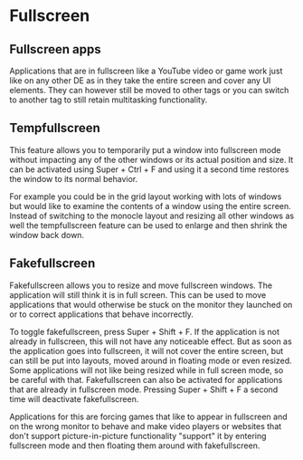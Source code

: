 # Fullscreen

## Fullscreen apps

Applications that are in fullscreen like a YouTube video or game work just like
on any other DE as in they take the entire screen and cover any UI elements.
They can however still be moved to other tags or you can switch to another tag
to still retain multitasking functionality.

## Tempfullscreen

This feature allows you to temporarily put a window into fullscreen mode
without impacting any of the other windows or its actual position and size. It
can be activated using Super + Ctrl + F and using it a second time restores the
window to its normal behavior.

For example you could be in the grid layout working with lots of windows but
would like to examine the contents of a window using the entire screen. Instead
of switching to the monocle layout and resizing all other windows as well the
tempfullscreen feature can be used to enlarge and then shrink the window back
down.

## Fakefullscreen

Fakefullscreen allows you to resize and move fullscreen windows. The
application will still think it is in full screen.  This can be used to move
applications that would otherwise be stuck on the monitor they launched on or
to correct applications that behave incorrectly.

To toggle fakefullscreen, press Super + Shift + F. If the application is not
already in fullscreen, this will not have any noticeable effect.  But as soon
as the application goes into fullscreen, it will not cover the entire screen,
but can still be put into layouts, moved around in floating mode or even
resized. Some applications will not like being resized while in full screen
mode, so be careful with that. Fakefullscreen can also be activated for
applications that are already in fullscreen mode.  Pressing Super + Shift + F a
second time will deactivate fakefullscreen.

Applications for this are forcing games that like to appear in fullscreen and
on the wrong monitor to behave and make video players or websites that don't
support picture-in-picture functionality "support" it by entering fullscreen
mode and then floating them around with fakefullscreen.


